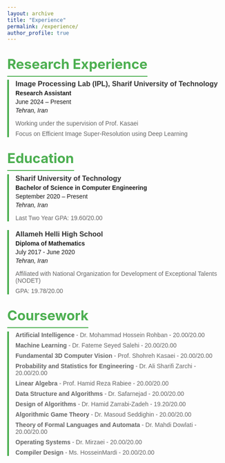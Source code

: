 ```yaml
---
layout: archive
title: "Experience"
permalink: /experience/
author_profile: true
---
```


## <span class="section-title">Research Experience</span>

<div class="experience-section">

  <!-- Research Experience Section -->
  <div class="exp-item">
    <h3>Image Processing Lab (IPL), Sharif University of Technology</h3>
    <p><strong>Research Assistant</strong></p>
    <p>June 2024 – Present</p>
    <p><em>Tehran, Iran</em></p>
    <ul>
      <li>Working under the supervision of Prof. Kasaei</li>
      <li>Focus on Efficient Image Super-Resolution using Deep Learning</li>
    </ul>
  </div>

</div>

## <span class="section-title">Education</span>

<div class="experience-section">

  <!-- Education Section -->
  <div class="exp-item">
    <h3>Sharif University of Technology</h3>
    <p><strong>Bachelor of Science in Computer Engineering</strong></p>
    <p>September 2020 – Present</p>
    <p><em>Tehran, Iran</em></p>
    <ul>
      <li>Last Two Year GPA: 19.60/20.00</li>
    </ul>
  </div>
  
  <div class="exp-item">
    <h3>Allameh Helli High School</h3>
    <p><strong>Diploma of Mathematics</strong></p>
    <p>July 2017 - June 2020</p>
    <p><em>Tehran, Iran</em></p>
    <ul>
      <li>Affiliated with National Organization for Development of Exceptional Talents (NODET)</li>
      <li>GPA: 19.78/20.00</li>
    </ul>
  </div>

</div>

## <span class="section-title">Coursework</span>

<div class="experience-section">
  <div class="exp-item">
    <ul>
      <li><strong>Artificial Intelligence</strong> - Dr. Mohammad Hossein Rohban - 20.00/20.00</li>
      <li><strong>Machine Learning</strong> - Dr. Fateme Seyed Salehi - 20.00/20.00</li>
      <li><strong>Fundamental 3D Computer Vision</strong> - Prof. Shohreh Kasaei - 20.00/20.00</li>
      <li><strong>Probability and Statistics for Engineering</strong> - Dr. Ali Sharifi Zarchi - 20.00/20.00</li>
      <li><strong>Linear Algebra</strong> - Prof. Hamid Reza Rabiee - 20.00/20.00</li>
      <li><strong>Data Structure and Algorithms</strong> - Dr. Safarnejad - 20.00/20.00</li>
      <li><strong>Design of Algorithms</strong> - Dr. Hamid Zarrabi-Zadeh - 19.20/20.00</li>
      <li><strong>Algorithmic Game Theory</strong> - Dr. Masoud Seddighin - 20.00/20.00</li>
      <li><strong>Theory of Formal Languages and Automata</strong> - Dr. Mahdi Dowlati - 20.00/20.00</li>
      <li><strong>Operating Systems</strong> - Dr. Mirzaei - 20.00/20.00</li>
      <li><strong>Compiler Design</strong> - Ms. HosseinMardi - 20.00/20.00</li>
    </ul>
  </div>
</div>

<style>
  .experience-section {
    font-family: Arial, sans-serif;
  }
  .section-title {
    color: #4CAF50;
    font-size: 1.5em;
    font-weight: bold;
    border-bottom: 2px solid #4CAF50;
    padding-bottom: 8px;
    margin-top: 20px;
  }
  .exp-item {
    border-left: 4px solid #4CAF50;
    padding-left: 15px;
    margin-bottom: 20px;
  }
  .exp-item h3 {
    margin: 0;
    color: #333;
  }
  .exp-item p {
    margin: 4px 0;
  }
  .exp-item ul {
    list-style-type: none;
    padding: 0;
  }
  .exp-item li {
    color: #666;
    margin-bottom: 8px;
  }
</style>

